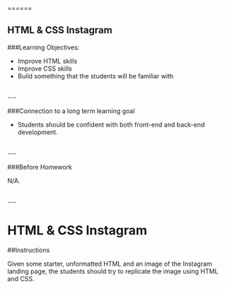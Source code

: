 
======
## HTML & CSS Instagram

###Learning Objectives:

- Improve HTML skills
- Improve CSS skills
- Build something that the students will be familiar with

<br>
---

###Connection to a long term learning goal 

- Students should be confident with both front-end and back-end development.

<br>
---

###Before Homework

N/A.

<br>
---

HTML & CSS Instagram
=====

##Instructions

Given some starter, unformatted HTML and an image of the Instagram landing page, the students should try to replicate the image using HTML and CSS. 

<br>